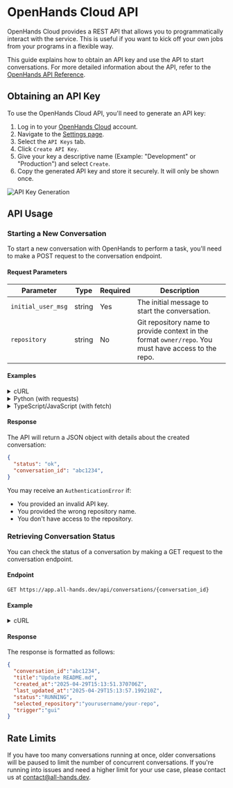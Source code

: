 # OpenHands Cloud API

OpenHands Cloud provides a REST API that allows you to programmatically interact with the service. This is useful if
you want to kick off your own jobs from your programs in a flexible way.

This guide explains how to obtain an API key and use the API to start conversations.
For more detailed information about the API, refer to the [OpenHands API Reference](https://docs.all-hands.dev/swagger-ui/).

## Obtaining an API Key

To use the OpenHands Cloud API, you'll need to generate an API key:

1. Log in to your [OpenHands Cloud](https://app.all-hands.dev) account.
2. Navigate to the [Settings page](https://app.all-hands.dev/settings).
3. Select the `API Keys` tab.
4. Click `Create API Key`.
5. Give your key a descriptive name (Example: "Development" or "Production") and select `Create`.
6. Copy the generated API key and store it securely. It will only be shown once.

![API Key Generation](/img/docs/api-key-generation.png)

## API Usage

### Starting a New Conversation

To start a new conversation with OpenHands to perform a task, you'll need to make a POST request to the conversation endpoint.

#### Request Parameters

| Parameter          | Type     | Required | Description                                                                                          |
|--------------------|----------|----------|------------------------------------------------------------------------------------------------------|
| `initial_user_msg` | string   | Yes      | The initial message to start the conversation.                                                       |
| `repository`       | string   | No       | Git repository name to provide context in the format `owner/repo`. You must have access to the repo. |

#### Examples

<details>
<summary>cURL</summary>

```bash
curl -X POST "https://app.all-hands.dev/api/conversations" \
  -H "Authorization: Bearer YOUR_API_KEY" \
  -H "Content-Type: application/json" \
  -d '{
    "initial_user_msg": "Check whether there is any incorrect information in the README.md file and send a PR to fix it if so.",
    "repository": "yourusername/your-repo"
  }'
```
</details>

<details>
<summary>Python (with requests)</summary>

```python
import requests

api_key = "YOUR_API_KEY"
url = "https://app.all-hands.dev/api/conversations"

headers = {
    "Authorization": f"Bearer {api_key}",
    "Content-Type": "application/json"
}

data = {
    "initial_user_msg": "Check whether there is any incorrect information in the README.md file and send a PR to fix it if so.",
    "repository": "yourusername/your-repo"
}

response = requests.post(url, headers=headers, json=data)
conversation = response.json()

print(f"Conversation Link: https://app.all-hands.dev/conversations/{conversation['conversation_id']}")
print(f"Status: {conversation['status']}")
```
</details>

<details>
<summary>TypeScript/JavaScript (with fetch)</summary>

```typescript
const apiKey = "YOUR_API_KEY";
const url = "https://app.all-hands.dev/api/conversations";

const headers = {
  "Authorization": `Bearer ${apiKey}`,
  "Content-Type": "application/json"
};

const data = {
  initial_user_msg: "Check whether there is any incorrect information in the README.md file and send a PR to fix it if so.",
  repository: "yourusername/your-repo"
};

async function startConversation() {
  try {
    const response = await fetch(url, {
      method: "POST",
      headers: headers,
      body: JSON.stringify(data)
    });

    const conversation = await response.json();

    console.log(`Conversation Link: https://app.all-hands.dev/conversations/${conversation.id}`);
    console.log(`Status: ${conversation.status}`);

    return conversation;
  } catch (error) {
    console.error("Error starting conversation:", error);
  }
}

startConversation();
```

</details>

#### Response

The API will return a JSON object with details about the created conversation:

```json
{
  "status": "ok",
  "conversation_id": "abc1234",
}
```

You may receive an `AuthenticationError` if:

- You provided an invalid API key.
- You provided the wrong repository name.
- You don't have access to the repository.


### Retrieving Conversation Status

You can check the status of a conversation by making a GET request to the conversation endpoint.

#### Endpoint

```
GET https://app.all-hands.dev/api/conversations/{conversation_id}
```

#### Example

<details>
<summary>cURL</summary>

```bash
curl -X GET "https://app.all-hands.dev/api/conversations/{conversation_id}" \
  -H "Authorization: Bearer YOUR_API_KEY"
```
</details>

#### Response

The response is formatted as follows:

```json
{
  "conversation_id":"abc1234",
  "title":"Update README.md",
  "created_at":"2025-04-29T15:13:51.370706Z",
  "last_updated_at":"2025-04-29T15:13:57.199210Z",
  "status":"RUNNING",
  "selected_repository":"yourusername/your-repo",
  "trigger":"gui"
}
```

## Rate Limits

If you have too many conversations running at once, older conversations will be paused to limit the number of concurrent conversations.
If you're running into issues and need a higher limit for your use case, please contact us at [contact@all-hands.dev](mailto:contact@all-hands.dev).
